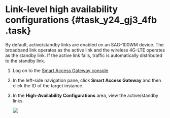 # Link-level high availability configurations {#task_y24_gj3_4fb .task}

By default, active/standby links are enabled on an SAG-100WM device. The broadband link operates as the active link and the wireless 4G-LTE operates as the standby link. If the active link fails, traffic is automatically distributed to the standby link.

1.  Log on to the [Smart Access Gateway console](https://smartag.console.aliyun.com).
2.  In the left-side navigation pane, click **Smart Access Gateway** and then click the ID of the target instance.
3.  In the **High-Availability Configurations** area, view the active/standby links. 

    ![](http://static-aliyun-doc.oss-cn-hangzhou.aliyuncs.com/assets/img/24400/156273940714246_en-US.png)


